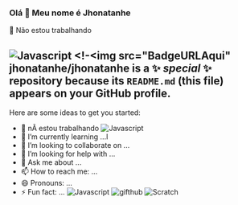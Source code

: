 ### Olá 👋 Meu nome é Jhonatanhe
🚜 Não estou trabalhando

![Javascript](https://img.shields.io/badge/JavaScript-F7DF1E?style=for-the-badge&logo=javascript&logoColor=black)
<!-<img src="BadgeURLAqui" 
**jhonatanhe/jhonatanhe** is a ✨ _special_ ✨ repository because its `README.md` (this file) appears on your GitHub profile.
- 
Here are some ideas to get you started:

- 🔭  nÃ estou  trabalhando
![Javascript](https://img.shields.io/badge/JavaScript-F7DF1E?style=for-the-badge&logo=javascript&logoColor=black)
- 🌱 I’m currently learning ...l
- 👯 I’m looking to collaborate on ...
- 🤔 I’m looking for help with ...
- 💬 Ask me about ...
- 📫 How to reach me: ... 
- 😄 Pronouns: ...
- ⚡ Fun fact: ...
![Javascript](https://img.shields.io/badge/JavaScript-F7DF1E?style=for-the-badge&logo=javascript&logoColor=black)
![gifthub](https://img.shields.io/badge/GitHub-100000?style=for-the-badge&logo=github&logoColor=white)
![Scratch](https://img.shields.io/badge/Scratch-4D97FF?style=for-the-badge&logo=Scratch&logoColor=white)


